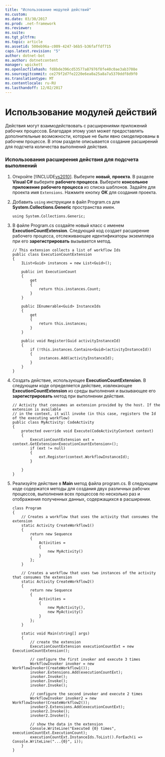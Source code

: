```yaml
---
title: "Использование модулей действий"
ms.custom: 
ms.date: 03/30/2017
ms.prod: .net-framework
ms.reviewer: 
ms.suite: 
ms.tgt_pltfrm: 
ms.topic: article
ms.assetid: 500eb96a-c009-4247-b6b5-b36faffdf715
caps.latest.revision: "5"
author: dotnet-bot
ms.author: dotnetcontent
manager: wpickett
ms.openlocfilehash: fd8bde396cd53577a87976f8fe40c0ae3ab3708e
ms.sourcegitcommit: ce279f2d7fe2220e6ea0a25a8a7a5370ddf8d9f0
ms.translationtype: MT
ms.contentlocale: ru-RU
ms.lasthandoff: 12/02/2017
---
```

# <a name="using-activity-extensions"></a>Использование модулей действий
Действия могут взаимодействовать с расширениями приложений рабочих процессов. Благодаря этому узел может предоставлять дополнительные возможности, которые не были явно смоделированы в рабочем процессе.  В этом разделе описывается создание расширений для подсчета количества выполнений действия.  
  
### <a name="to-use-an-activity-extension-to-count-executions"></a>Использования расширения действия для подсчета выполнений  
  
1.  Откройте [!INCLUDE[vs2010](../../../includes/vs2010-md.md)]. Выберите **новый**, **проекта**. В разделе **Visual C#** выберите **рабочего процесса**.  Выберите **консольное приложение рабочего процесса** из списка шаблонов. Задайте для проекта имя `Extensions`. Нажмите кнопку **ОК** для создания проекта.  
  
2.  Добавить `using` инструкции в файл Program.cs для **System.Collections.Generic** пространства имен.  
  
    ```  
    using System.Collections.Generic;  
    ```  
  
3.  В файле Program.cs создайте новый класс с именем **ExecutionCountExtension**. Следующий код создает расширение рабочего процесса, отслеживающее идентификаторы экземпляра при его **зарегистрировать** вызывается метод.  
  
    ```  
    // This extension collects a list of workflow Ids  
    public class ExecutionCountExtension  
    {  
        IList<Guid> instances = new List<Guid>();  
  
        public int ExecutionCount  
        {  
            get  
            {  
                return this.instances.Count;  
            }  
        }  
  
        public IEnumerable<Guid> InstanceIds  
        {  
            get  
            {  
                return this.instances;  
            }  
        }  
  
        public void Register(Guid activityInstanceId)  
        {  
            if (!this.instances.Contains<Guid>(activityInstanceId))  
            {  
                instances.Add(activityInstanceId);  
            }  
        }  
    }  
    ```  
  
4.  Создать действие, использующее **ExecutionCountExtension**. В следующем коде определяется действие, извлекающее **ExecutionCountExtension** из среды выполнения и вызывающее его **зарегистрировать** метод при выполнении действия.  
  
    ```  
    // Activity that consumes an extension provided by the host. If the extension is available  
    // in the context, it will invoke (in this case, registers the Id of the executing workflow)  
    public class MyActivity: CodeActivity  
    {  
        protected override void Execute(CodeActivityContext context)  
        {  
            ExecutionCountExtension ext = context.GetExtension<ExecutionCountExtension>();  
            if (ext != null)  
            {  
                ext.Register(context.WorkflowInstanceId);                         
            }  
  
        }  
    }  
    ```  
  
5.  Реализуйте действие в **Main** метод файла program.cs. В следующем коде содержатся методы для создания двух различных рабочих процессов, выполнения всех процессов по несколько раз и отображения полученных данных, содержащихся в расширении.  
  
    ```  
    class Program  
    {  
        // Creates a workflow that uses the activity that consumes the extension  
        static Activity CreateWorkflow1()  
        {  
            return new Sequence  
            {  
                Activities =  
                {  
                    new MyActivity()  
                }  
            };  
        }  
  
        // Creates a workflow that uses two instances of the activity that consumes the extension  
        static Activity CreateWorkflow2()  
        {  
            return new Sequence  
            {  
                Activities =  
                {  
                    new MyActivity(),  
                    new MyActivity()  
                }  
            };  
        }  
  
        static void Main(string[] args)  
        {  
            // create the extension   
            ExecutionCountExtension executionCountExt = new ExecutionCountExtension();  
  
            // configure the first invoker and execute 3 times  
            WorkflowInvoker invoker = new WorkflowInvoker(CreateWorkflow1());  
            invoker.Extensions.Add(executionCountExt);                          
            invoker.Invoke();  
            invoker.Invoke();  
            invoker.Invoke();  
  
            // configure the second invoker and execute 2 times  
            WorkflowInvoker invoker2 = new WorkflowInvoker(CreateWorkflow2());  
            invoker2.Extensions.Add(executionCountExt);  
            invoker2.Invoke();  
            invoker2.Invoke();  
  
            // show the data in the extension  
            Console.WriteLine("Executed {0} times", executionCountExt.ExecutionCount);  
            executionCountExt.InstanceIds.ToList().ForEach(i => Console.WriteLine("...{0}", i));  
        }  
    }  
    ```
